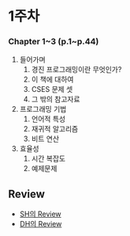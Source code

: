 # 1주차 
### Chapter 1\~3 (p.1\~p.44)

1. 들어가며
    1. 경진 프로그래밍이란 무엇인가?
    2. 이 책에 대하여
    3. CSES 문제 셋
    4. 그 밖의 참고자료
2. 프로그래밍 기법
    1. 언어적 특성
    2. 재귀적 알고리즘
    3. 비트 연산
3. 효율성
    1. 시간 복잡도
    2. 예제문제

## Review
- [SH의 Review](./week1_sh.md)<br>
- [DH의 Review](./week1_dh.md)
